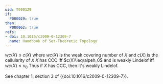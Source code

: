 ```yaml
---
uid: T000129
if:
  P000029: true
then:
  P000062: true
refs:
- doi: 10.1016/c2009-0-12309-7
  name: Handbook of Set-Theoretic Topology
---
```


$wc(X)\leq c(X)$ where $wc(X)$ is the weak covering number of $X$ and $c(X)$ is the cellularity of $X$
$X$ has CCC iff $c(X)\leq\alpeh_0$ and is weakly Lindelof iff $wc(X)\leq \aleph_0$
Thus if $X$ has CCC, then it's weakly Lindelof.

See chapter 1, section 3 of {{doi:10.1016/c2009-0-12309-7}}.

